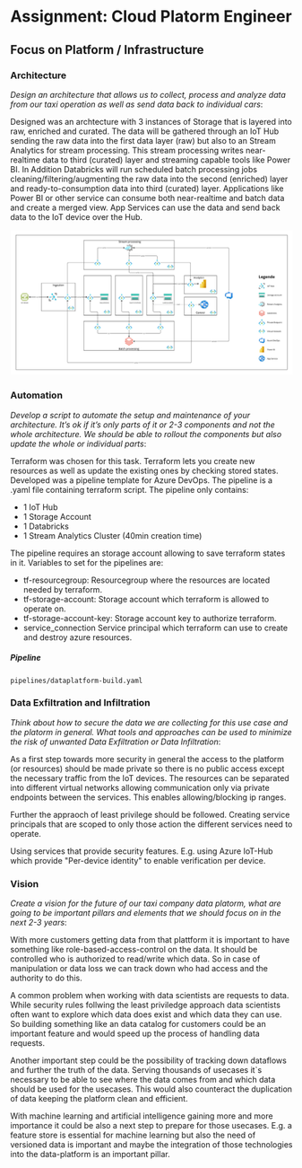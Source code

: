 # Assignment: Cloud Platorm Engineer

## Focus on Platform / Infrastructure

### Architecture
_Design an architecture that allows us to collect, process and analyze data from our taxi operation as well as send data back to individual cars_:

Designed was an archtecture with 3 instances of Storage that is layered into raw, enriched and curated. The data will be gathered through an IoT Hub sending the raw data into the first data layer (raw) but also to an Stream Analytics for stream processing. This stream processing writes near-realtime data to third (curated) layer and streaming capable tools like Power BI. In Addition Databricks will run scheduled batch processing jobs cleaning/filtering/augmenting the raw data into the second (enriched) layer and ready-to-consumption data into third (curated) layer. Applications like Power BI or other service can consume both near-realtime and batch data and create a merged view. App Services can use the data and send back data to the IoT device over the Hub.

![alt.text](arch.jpg "Architecture Data-Platform")

### Automation
_Develop a script to automate the setup and maintenance of your architecture. It’s ok if it’s only parts of it or 2-3 components and not the whole architecture. We should be able to rollout the components but also update the whole or individual parts_:

Terraform was chosen for this task. Terraform lets you create new resources as well as update the existing ones by checking stored states. 
Developed was a pipeline template for Azure DevOps. The pipeline is a .yaml file containing terraform script. The pipeline only contains: 
- 1 IoT Hub
- 1 Storage Account
- 1 Databricks
- 1 Stream Analytics Cluster (40min creation time)

The pipeline requires an storage account allowing to save terraform states in it. Variables to set for the pipelines are:
- tf-resourcegroup: 
  Resourcegroup where the resources are located needed by terraform.
- tf-storage-account: 
  Storage account which terraform is allowed to operate on. 
- tf-storage-account-key:
  Storage account key to authorize terraform.
- service_connection
  Service principal which terraform can use to create and destroy azure resources.

##### Pipeline
```
pipelines/dataplatform-build.yaml
```

### Data Exfiltration and Infiltration
_Think about how to secure the data we are collecting for this use case and the platorm in general. What tools and approaches can be used to minimize the risk of unwanted Data Exfiltration or Data Infiltration_:

As a first step towards more security in general the access to the platform (or resources) should be made private so there is no public access except the necessary traffic from the IoT devices. The resources can be separated into different virtual networks allowing communication only via private endpoints between the services. This enables allowing/blocking ip ranges.  

Further the appraoch of least privilege should be followed. Creating service principals that are scoped to only those action the different services need to operate.

Using services that provide security features. E.g. using Azure IoT-Hub which provide "Per-device identity" to enable verification per device. 


### Vision
_Create a vision for the future of our taxi company data platorm, what are going to be important pillars and elements that we should focus on in the next 2-3 years_:

With more customers getting data from that plattform it is important to have something like role-based-access-control on the data. It should be controlled who is authorized to read/write which data. So in case of manipulation or data loss we can track down who had access and the authority to do this. 

A common problem when working with data scientists are requests to data. While security rules follwing the least priviledge approach data scientists often want to explore which data does exist and which data they can use. So building something like an data catalog for customers could be an important feature and would speed up the process of handling data requests. 

Another important step could be the possibility of tracking down dataflows and further the truth of the data. Serving thousands of usecases it`s necessary to be able to see where the data comes from and which data should be used for the usecases. This would also counteract the duplication of data keeping the platform clean and efficient.

With machine learning and artificial intelligence gaining more and more importance it could be also a next step to prepare for those usecases. E.g. a feature store is essential for machine learning but also the need of versioned data is important and maybe the integration of those technologies into the data-platform is an important pillar.
